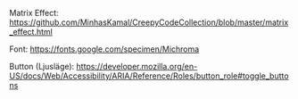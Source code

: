 Matrix Effect: https://github.com/MinhasKamal/CreepyCodeCollection/blob/master/matrix_effect.html

Font: https://fonts.google.com/specimen/Michroma

Button (Ljusläge): https://developer.mozilla.org/en-US/docs/Web/Accessibility/ARIA/Reference/Roles/button_role#toggle_buttons